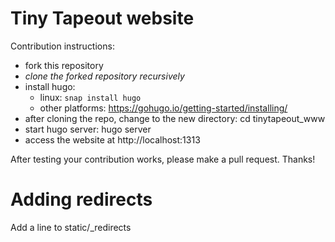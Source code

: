 # Tiny Tapeout website

Contribution instructions:

* fork this repository
* *clone the forked repository recursively*
* install hugo:
    * linux: `snap install hugo`
    * other platforms: https://gohugo.io/getting-started/installing/
* after cloning the repo, change to the new directory: cd tinytapeout_www
* start hugo server: hugo server
* access the website at http://localhost:1313

After testing your contribution works, please make a pull request.
Thanks!

# Adding redirects

Add a line to static/_redirects
